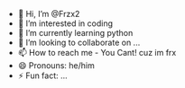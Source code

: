 - 👋 Hi, I’m @Frzx2
- 👀 I’m interested in coding
- 🌱 I’m currently learning python
- 💞️ I’m looking to collaborate on ...
- 📫 How to reach me - You Cant! cuz im frx
- 😄 Pronouns: he/him
- ⚡ Fun fact: ...

<!---
Frzx2/Frzx2 is a ✨ special ✨ repository because its `README.md` (this file) appears on your GitHub profile.
You can click the Preview link to take a look at your changes.
--->
